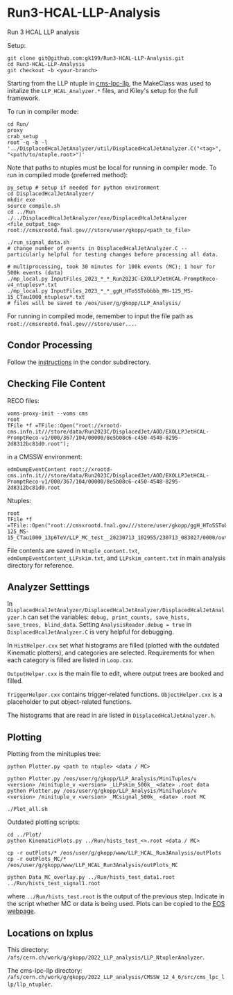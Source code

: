 # Run3-HCAL-LLP-Analysis
Run 3 HCAL LLP analysis

Setup:
```
git clone git@github.com:gk199/Run3-HCAL-LLP-Analysis.git
cd Run3-HCAL-LLP-Analysis
git checkout -b <your-branch>
```

Starting from the LLP ntuple in [cms-lpc-llp](https://github.com/cms-lpc-llp/llp_ntupler/tree/run3_GKdev_2022HCAL), the MakeClass was used to initalize the `LLP_HCAL_Analyzer.*` files, and Kiley's setup for the full framework. 

To run in compiler mode:
```
cd Run/
proxy
crab_setup
root -q -b -l '../DisplacedHcalJetAnalyzer/util/DisplacedHcalJetAnalyzer.C("<tag>", "<path/to/ntuple.root>")'
```
Note that paths to ntuples must be local for running in compiler mode. To run in compiled mode (preferred method):
```
py_setup # setup if needed for python environment 
cd DisplacedHcalJetAnalyzer/
mkdir exe
source compile.sh 
cd ../Run
./../DisplacedHcalJetAnalyzer/exe/DisplacedHcalJetAnalyzer <file_output_tag> root://cmsxrootd.fnal.gov///store/user/gkopp/<path_to_file>

./run_signal_data.sh
# change number of events in DisplacedHcalJetAnalyzer.C -- particularly helpful for testing changes before processing all data. 

# multiprocessing, took 30 minutes for 100k events (MC); 1 hour for 500k events (data)
./mp_local.py InputFiles_2023_*_*_Run2023C-EXOLLPJetHCAL-PromptReco-v4_ntuplesv*.txt
./mp_local.py InputFiles_2023_*_*_ggH_HToSSTobbbb_MH-125_MS-15_CTau1000_ntuplesv*.txt
# files will be saved to /eos/user/g/gkopp/LLP_Analysis/
```
For running in compiled mode, remember to input the file path as `root://cmsxrootd.fnal.gov///store/user...`.

## Condor Processing
Follow the [instructions](https://github.com/gk199/Run3-HCAL-LLP-Analysis/tree/main/Run/Condor) in the condor subdirectory. 

## Checking File Content
RECO files:
```
voms-proxy-init --voms cms
root
TFile *f =TFile::Open("root://xrootd-cms.infn.it///store/data/Run2023C/DisplacedJet/AOD/EXOLLPJetHCAL-PromptReco-v1/000/367/104/00000/8e5b08c6-c450-4548-8295-2d8312bc81d0.root");
```
in a CMSSW environment: 
```
edmDumpEventContent root://xrootd-cms.infn.it///store/data/Run2023C/DisplacedJet/AOD/EXOLLPJetHCAL-PromptReco-v1/000/367/104/00000/8e5b08c6-c450-4548-8295-2d8312bc81d0.root
```
Ntuples:
```
root
TFile *f =TFile::Open("root://cmsxrootd.fnal.gov///store/user/gkopp/ggH_HToSSTobbbb_MH-125_MS-15_CTau1000_13p6TeV/LLP_MC_test__20230713_102955/230713_083027/0000/output_10.root");
```
File contents are saved in `Ntuple_content.txt`, `edmDumpEventContent_LLPskim.txt`, and `LLPskim_content.txt` in main analysis directory for reference. 

## Analyzer Setttings
In `DisplacedHcalJetAnalyzer/DisplacedHcalJetAnalyzer/DisplacedHcalJetAnalyzer.h` can set the variables: `debug, print_counts, save_hists, save_trees, blind_data`. Setting `AnalysisReader.debug = true` in `DisplacedHcalJetAnalyzer.C` is very helpful for debugging. 

In `HistHelper.cxx` set what histograms are filled (plotted with the outdated Kinematic plotters), and categories are selected. Requirements for when each category is filled are listed in `Loop.cxx`.

`OutputHelper.cxx` is the main file to edit, where output trees are booked and filled. 

`TriggerHelper.cxx` contains trigger-related functions. `ObjectHelper.cxx` is a placeholder to put object-related functions.

The histograms that are read in are listed in `DisplacedHcalJetAnalyzer.h`. 

## Plotting
Plotting from the minituples tree:
```
python Plotter.py <path to ntuple> <data / MC>

python Plotter.py /eos/user/g/gkopp/LLP_Analysis/MiniTuples/v <version> /minituple_v <version> _LLPskim_500k_ <date> .root data
python Plotter.py /eos/user/g/gkopp/LLP_Analysis/MiniTuples/v <version> /minituple_v <version> _MCsignal_500k_ <date> .root MC

./Plot_all.sh
```

Outdated plotting scripts:
```
cd ../Plot/
python KinematicPlots.py ../Run/hists_test_<>.root <data / MC>

cp -r outPlots/* /eos/user/g/gkopp/www/LLP_HCAL_Run3Analysis/outPlots
cp -r outPlots_MC/* /eos/user/g/gkopp/www/LLP_HCAL_Run3Analysis/outPlots_MC

python Data_MC_overlay.py ../Run/hists_test_data1.root ../Run/hists_test_signal1.root
```
where `../Run/hists_test.root` is the output of the previous step. Indicate in the script whether MC or data is being used. Plots can be copied to the [EOS webpage](https://gkopp.web.cern.ch/gkopp/LLP_HCAL_Run3Analysis/outPlots/).

## Locations on lxplus
This directory: `/afs/cern.ch/work/g/gkopp/2022_LLP_analysis/LLP_NtuplerAnalyzer`.

The cms-lpc-llp directory: `/afs/cern.ch/work/g/gkopp/2022_LLP_analysis/CMSSW_12_4_6/src/cms_lpc_llp/llp_ntupler`.